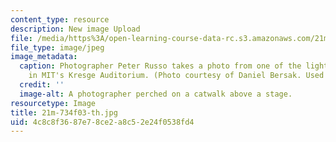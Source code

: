 ```yaml
---
content_type: resource
description: New image Upload
file: /media/https%3A/open-learning-course-data-rc.s3.amazonaws.com/21m-734-lighting-design-for-the-theatre-fall-2003/4c8c8f3687e78ce2a8c52e24f0538fd4_21m-734f03-th.jpg
file_type: image/jpeg
image_metadata:
  caption: Photographer Peter Russo takes a photo from one of the lighting catwalks
    in MIT's Kresge Auditorium. (Photo courtesy of Daniel Bersak. Used with permission.)
  credit: ''
  image-alt: A photographer perched on a catwalk above a stage.
resourcetype: Image
title: 21m-734f03-th.jpg
uid: 4c8c8f36-87e7-8ce2-a8c5-2e24f0538fd4
---
```

